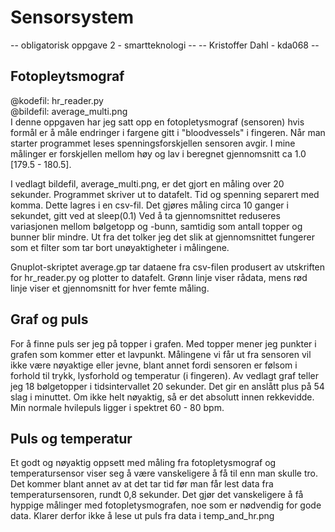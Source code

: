 # Sensorsystem
 -- obligatorisk oppgave 2 - smartteknologi --
 -- Kristoffer Dahl - kda068 --
 
## Fotopleytsmograf
@kodefil: hr_reader.py\
@bildefil: average_multi.png\
I denne oppgaven har jeg satt opp en fotopletysmograf (sensoren) hvis formål er å måle endringer i 
fargene gitt i "bloodvessels" i fingeren. 
Når man starter programmet leses spenningsforskjellen sensoren avgir. I mine målinger er forskjellen 
mellom høy og lav i beregnet gjennomsnitt ca 1.0 [179.5 - 180.5].
 
I vedlagt bildefil, average_multi.png, er det gjort en måling over 20 sekunder.
Programmet skriver ut to datafelt. Tid og spenning separert med komma. Dette lagres i en csv-fil.
Det gjøres måling circa 10 ganger i sekundet, gitt ved at sleep(0.1) 
Ved å ta gjennomsnittet reduseres variasjonen mellom bølgetopp og -bunn, samtidig som antall topper og bunner blir mindre. 
Ut fra det tolker jeg det slik at gjennomsnittet fungerer som et filter som tar bort unøyaktigheter i målingene.

Gnuplot-skriptet average.gp tar dataene fra csv-filen produsert av utskriften for hr_reader.py og plotter to datafelt.
Grønn linje viser rådata, mens rød linje viser et gjennomsnitt for hver femte måling.

## Graf og puls
For å finne puls ser jeg på topper i grafen. Med topper mener jeg punkter i grafen som kommer etter 
et lavpunkt. Målingene vi får ut fra sensoren vil ikke være nøyaktige eller jevne, blant annet fordi
sensoren er følsom i forhold til trykk, lysforhold og temperatur (i fingeren).
Av vedlagt graf teller jeg 18 bølgetopper i tidsintervallet 20 sekunder. Det gir en anslått plus på 54 slag i minuttet.
Om ikke helt nøyaktig, så er det absolutt innen rekkevidde. Min normale hvilepuls ligger i spektret 60 - 80 bpm.

## Puls og temperatur
Et godt og nøyaktig oppsett med måling fra fotopletysmograf og temperatursensor viser seg å være vanskeligere å få til
 enn man skulle tro. Det kommer blant annet av at det tar tid før man får lest data fra temperatursensoren, rundt 0,8 sekunder.
 Det gjør det vanskeligere å få hyppige målinger med fotopletysmografen, noe som er nødvendig for gode data. 
 Klarer derfor ikke å lese ut puls fra data i temp_and_hr.png
 

